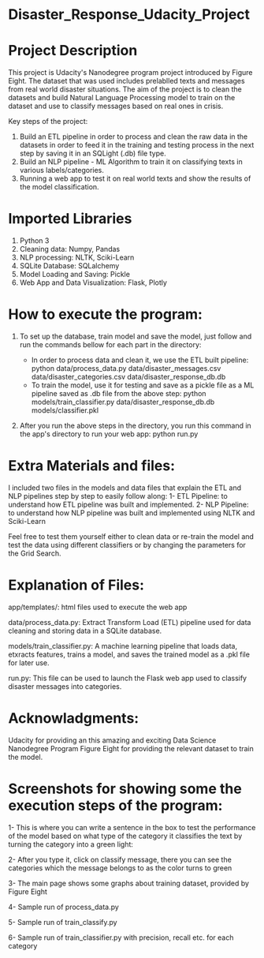 # Disaster_Response_Udacity_Project

# Project Description
This project is Udacity's Nanodegree program project introduced by Figure Eight. The dataset that was used includes prelablled texts and messages from real world disaster situations.
The aim of the project is to clean the datasets and build Natural Language Processing model to train on the dataset and use to classify messages based on real ones in crisis. 

Key steps of the project:
1) Build an ETL pipeline in order to process and clean the raw data in the datasets in order to feed it in the training and testing process in the next step by saving it in an SQLight (.db) file type.
2) Build an NLP pipeline - ML Algorithm to train it on classifying texts in various labels/categories.
3) Running a web app to test it on real world texts and show the results of the model classification.  


# Imported Libraries
1) Python 3
2) Cleaning data: Numpy, Pandas
3) NLP processing: NLTK, Sciki-Learn
4) SQLite Database: SQLalchemy
5) Model Loading and Saving: Pickle
6) Web App and Data Visualization: Flask, Plotly


# How to execute the program:

1) To set up the database, train model and save the model, just follow and run the commands bellow for each part in the directory:
   - In order to process data and clean it, we use the ETL built pipeline: python data/process_data.py data/disaster_messages.csv
   data/disaster_categories.csv data/disaster_response_db.db
   - To train the model, use it for testing and save as a pickle file as a ML pipeline saved as .db file from the above step:
   python models/train_classifier.py data/disaster_response_db.db models/classifier.pkl

2) After you run the above steps in the directory, you run this command in the app's directory to run your web app: python run.py


# Extra Materials and files:

I included two files in the models and data files that explain the ETL and NLP pipelines step by step to easily follow along:
  1- ETL Pipeline: to understand how ETL pipeline was built and implemented.
  2- NLP Pipeline: to understand how NLP pipeline was built and implemented using NLTK and Sciki-Learn
  
Feel free to test them yourself either to clean data or re-train the model and test the data using different classifiers or by changing the parameters for the Grid Search.

# Explanation of Files:

app/templates/: html files used to execute the web app

data/process_data.py: Extract Transform Load (ETL) pipeline used for data cleaning and storing data in a SQLite database.

models/train_classifier.py: A machine learning pipeline that loads data, etxracts features, trains a model, and saves the trained model as a .pkl file for later use.

run.py: This file can be used to launch the Flask web app used to classify disaster messages into categories.

# Acknowladgments:

Udacity for providing an this amazing and exciting Data Science Nanodegree Program
Figure Eight for providing the relevant dataset to train the model.

# Screenshots for showing some the execution steps of the program:

1- This is where you can write a sentence in the box to test the performance of the model based on what type of the category it classifies the text by turning the category into a green light:

2- After you type it, click on classify message, there you can see the categories which the message belongs to as the color turns to green

3- The main page shows some graphs about training dataset, provided by Figure Eight

4- Sample run of process_data.py

5- Sample run of train_classify.py

6- Sample run of train_classifier.py with precision, recall etc. for each category





